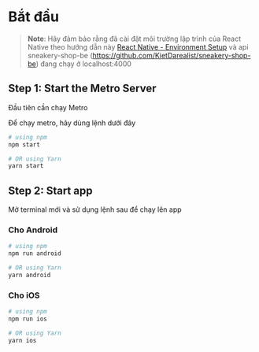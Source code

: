 

# Bắt đầu

>**Note**: Hãy đảm bảo rằng đã cài đặt môi trường lập trình của React Native theo hướng dẫn này [React Native - Environment Setup](https://reactnative.dev/docs/environment-setup) và api sneakery-shop-be (https://github.com/KietDarealist/sneakery-shop-be) đang chạy ở localhost:4000

## Step 1: Start the Metro Server

Đầu tiên cần chạy Metro

Để chạy metro, hãy dùng lệnh dưới đây

```bash
# using npm
npm start

# OR using Yarn
yarn start
```

## Step 2: Start app

Mở terminal mới và sử dụng lệnh sau để chạy lên app

### Cho Android

```bash
# using npm
npm run android

# OR using Yarn
yarn android
```

### Cho iOS

```bash
# using npm
npm run ios

# OR using Yarn
yarn ios
```

